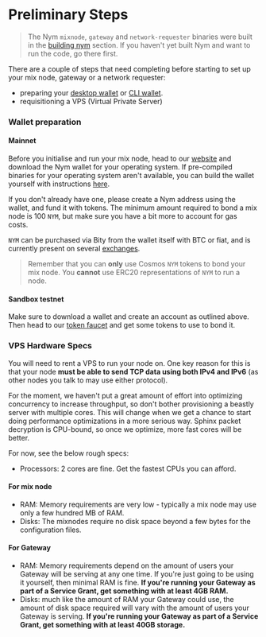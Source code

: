 # Preliminary Steps

> The Nym `mixnode`, `gateway` and `network-requester` binaries were built in the [building nym](./binaries/building-nym.md) section. If you haven't yet built Nym and want to run the code, go there first.

There are a couple of steps that need completing before starting to set up your mix node, gateway or a network requester:

- preparing your [desktop wallet](https://nymtech.net/docs/wallet/desktop-wallet.html) or [CLI wallet](https://nymtech.net/docs/wallet/cli-wallet.html).
- requisitioning a VPS (Virtual Private Server)

### Wallet preparation
#### Mainnet
Before you initialise and run your mix node, head to our [website](https://nymtech.net/download/) and download the Nym wallet for your operating system. If pre-compiled binaries for your operating system aren't available, you can build the wallet yourself with instructions [here](https://nymtech.net/docs/wallet/desktop-wallet.html).

If you don't already have one, please create a Nym address using the wallet, and fund it with tokens. The minimum amount required to bond a mix node is 100 `NYM`, but make sure you have a bit more to account for gas costs.

`NYM` can be purchased via Bity from the wallet itself with BTC or fiat, and is currently present on several [exchanges](https://www.coingecko.com/en/coins/nym#markets).

> Remember that you can **only** use Cosmos `NYM` tokens to bond your mix node. You **cannot** use ERC20 representations of `NYM` to run a node.


#### Sandbox testnet
Make sure to download a wallet and create an account as outlined above. Then head to our [token faucet](https://faucet.nymtech.net/) and get some tokens to use to bond it.

### VPS Hardware Specs
You will need to rent a VPS to run your node on. One key reason for this is that your node **must be able to send TCP data using both IPv4 and IPv6** (as other nodes you talk to may use either protocol).

For the moment, we haven't put a great amount of effort into optimizing concurrency to increase throughput, so don't bother provisioning a beastly server with multiple cores. This will change when we get a chance to start doing performance optimizations in a more serious way. Sphinx packet decryption is CPU-bound, so once we optimize, more fast cores will be better.

For now, see the below rough specs:

- Processors: 2 cores are fine. Get the fastest CPUs you can afford.

#### For mix node

- RAM: Memory requirements are very low - typically a mix node may use only a few hundred MB of RAM.
- Disks: The mixnodes require no disk space beyond a few bytes for the configuration files.

#### For Gateway

- RAM: Memory requirements depend on the amount of users your Gateway will be serving at any one time. If you're just going to be using it yourself, then minimal RAM is fine. **If you're running your Gateway as part of a Service Grant, get something with at least 4GB RAM.**
- Disks: much like the amount of RAM your Gateway could use, the amount of disk space required will vary with the amount of users your Gateway is serving. **If you're running your Gateway as part of a Service Grant, get something with at least 40GB storage.**
